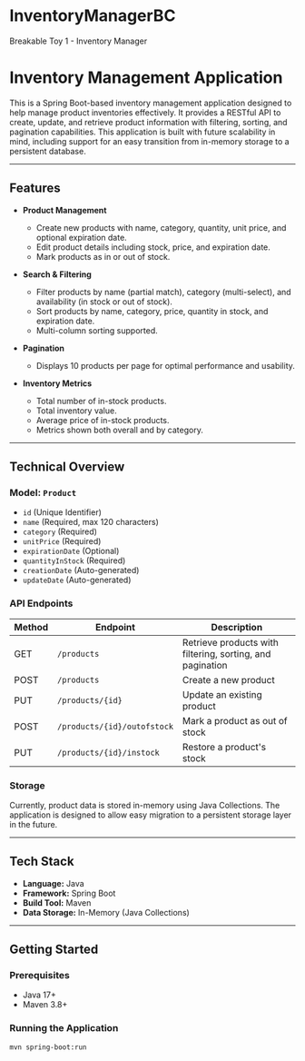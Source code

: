 # InventoryManagerBC
Breakable Toy 1 - Inventory Manager

# Inventory Management Application

This is a Spring Boot-based inventory management application designed to help manage product inventories effectively. It provides a RESTful API to create, update, and retrieve product information with filtering, sorting, and pagination capabilities. This application is built with future scalability in mind, including support for an easy transition from in-memory storage to a persistent database.

---

## Features

- **Product Management**
    - Create new products with name, category, quantity, unit price, and optional expiration date.
    - Edit product details including stock, price, and expiration date.
    - Mark products as in or out of stock.

- **Search & Filtering**
    - Filter products by name (partial match), category (multi-select), and availability (in stock or out of stock).
    - Sort products by name, category, price, quantity in stock, and expiration date.
    - Multi-column sorting supported.

- **Pagination**
    - Displays 10 products per page for optimal performance and usability.

- **Inventory Metrics**
    - Total number of in-stock products.
    - Total inventory value.
    - Average price of in-stock products.
    - Metrics shown both overall and by category.

---

## Technical Overview

### Model: `Product`
- `id` (Unique Identifier)
- `name` (Required, max 120 characters)
- `category` (Required)
- `unitPrice` (Required)
- `expirationDate` (Optional)
- `quantityInStock` (Required)
- `creationDate` (Auto-generated)
- `updateDate` (Auto-generated)

### API Endpoints

| Method | Endpoint                        | Description                                       |
|--------|----------------------------------|---------------------------------------------------|
| GET    | `/products`                     | Retrieve products with filtering, sorting, and pagination |
| POST   | `/products`                     | Create a new product                              |
| PUT    | `/products/{id}`               | Update an existing product                        |
| POST   | `/products/{id}/outofstock`    | Mark a product as out of stock                    |
| PUT    | `/products/{id}/instock`       | Restore a product's stock                         |

### Storage

Currently, product data is stored in-memory using Java Collections. The application is designed to allow easy migration to a persistent storage layer in the future.

---

## Tech Stack

- **Language:** Java
- **Framework:** Spring Boot
- **Build Tool:** Maven
- **Data Storage:** In-Memory (Java Collections)

---

## Getting Started

### Prerequisites

- Java 17+
- Maven 3.8+

### Running the Application

```bash
mvn spring-boot:run